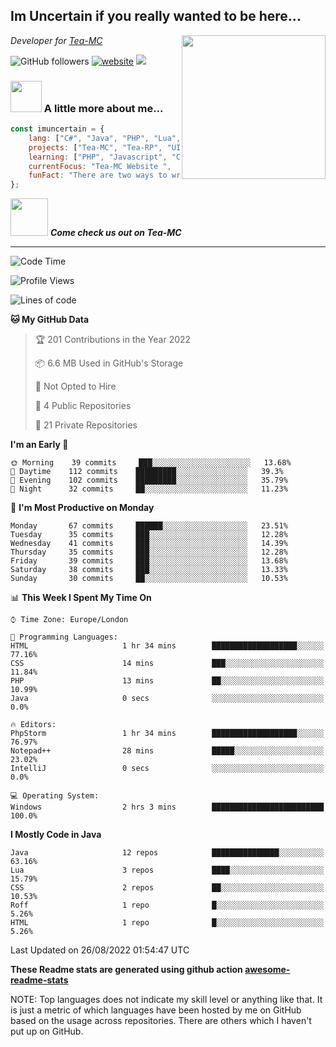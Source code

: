 <h2>Im Uncertain if you really wanted to be here...</h2>
<img align='right' src="https://media.giphy.com/media/M9gbBd9nbDrOTu1Mqx/giphy.gif" width="230">
<p><em>Developer for <a href="https://tea-mc.com/">Tea-MC
</a>
</em></p>

![GitHub followers](https://img.shields.io/github/followers/imuncertain?label=Follow&style=social)
[![website](https://img.shields.io/badge/Website-46a2f1.svg?&style=flat-square&logo=Google-Chrome&logoColor=white&link=https://anmolsingh.me/)](https://tea-mc.com/)
![](https://visitor-badge.glitch.me/badge?page_id=imuncertain.imuncertain)

### <img src="https://clipartix.com/wp-content/uploads/2018/03/thinking-gif-2018-36.gif" width="50"> A little more about me...  

```javascript
const imuncertain = {
    lang: ["C#", "Java", "PHP", "Lua", "Javascript"],
    projects: ["Tea-MC", "Tea-RP", "UINC", "Life"],
    learning: ["PHP", "Javascript", "CSS"],
    currentFocus: "Tea-MC Website ",
    funFact: "There are two ways to write error-free programs; only the third one works"
};
```

<img src="https://tea-mc.com//assets/imgs/logo.png" width="60"> <em><b>Come check us out on Tea-MC</b></em>

---
<!--START_SECTION:waka-->
![Code Time](http://img.shields.io/badge/Code%20Time-60%20hrs-blue)

![Profile Views](http://img.shields.io/badge/Profile%20Views-0-blue)

![Lines of code](https://img.shields.io/badge/From%20Hello%20World%20I%27ve%20Written-2%20Million%20lines%20of%20code-blue)

**🐱 My GitHub Data** 

> 🏆 201 Contributions in the Year 2022
 > 
> 📦 6.6 MB Used in GitHub's Storage 
 > 
> 🚫 Not Opted to Hire
 > 
> 📜 4 Public Repositories 
 > 
> 🔑 21 Private Repositories  
 > 
**I'm an Early 🐤** 

```text
🌞 Morning    39 commits     ███░░░░░░░░░░░░░░░░░░░░░░   13.68% 
🌆 Daytime    112 commits    █████████░░░░░░░░░░░░░░░░   39.3% 
🌃 Evening    102 commits    █████████░░░░░░░░░░░░░░░░   35.79% 
🌙 Night      32 commits     ██░░░░░░░░░░░░░░░░░░░░░░░   11.23%

```
📅 **I'm Most Productive on Monday** 

```text
Monday       67 commits     ██████░░░░░░░░░░░░░░░░░░░   23.51% 
Tuesday      35 commits     ███░░░░░░░░░░░░░░░░░░░░░░   12.28% 
Wednesday    41 commits     ███░░░░░░░░░░░░░░░░░░░░░░   14.39% 
Thursday     35 commits     ███░░░░░░░░░░░░░░░░░░░░░░   12.28% 
Friday       39 commits     ███░░░░░░░░░░░░░░░░░░░░░░   13.68% 
Saturday     38 commits     ███░░░░░░░░░░░░░░░░░░░░░░   13.33% 
Sunday       30 commits     ██░░░░░░░░░░░░░░░░░░░░░░░   10.53%

```


📊 **This Week I Spent My Time On** 

```text
⌚︎ Time Zone: Europe/London

💬 Programming Languages: 
HTML                     1 hr 34 mins        ███████████████████░░░░░░   77.16% 
CSS                      14 mins             ███░░░░░░░░░░░░░░░░░░░░░░   11.84% 
PHP                      13 mins             ██░░░░░░░░░░░░░░░░░░░░░░░   10.99% 
Java                     0 secs              ░░░░░░░░░░░░░░░░░░░░░░░░░   0.0%

🔥 Editors: 
PhpStorm                 1 hr 34 mins        ███████████████████░░░░░░   76.97% 
Notepad++                28 mins             █████░░░░░░░░░░░░░░░░░░░░   23.02% 
IntelliJ                 0 secs              ░░░░░░░░░░░░░░░░░░░░░░░░░   0.0%

💻 Operating System: 
Windows                  2 hrs 3 mins        █████████████████████████   100.0%

```

**I Mostly Code in Java** 

```text
Java                     12 repos            ███████████████░░░░░░░░░░   63.16% 
Lua                      3 repos             ████░░░░░░░░░░░░░░░░░░░░░   15.79% 
CSS                      2 repos             ██░░░░░░░░░░░░░░░░░░░░░░░   10.53% 
Roff                     1 repo              █░░░░░░░░░░░░░░░░░░░░░░░░   5.26% 
HTML                     1 repo              █░░░░░░░░░░░░░░░░░░░░░░░░   5.26%

```



 Last Updated on 26/08/2022 01:54:47 UTC
<!--END_SECTION:waka-->

**These Readme stats are generated using github action [awesome-readme-stats](https://github.com/anmol098/waka-readme-stats)**

NOTE: Top languages does not indicate my skill level or anything like that. It is just a metric of which languages have been hosted by me on GitHub based on the usage across repositories. There are others which I haven't put up on GitHub.
<!--stackedit_data:
eyJoaXN0b3J5IjpbMTI2NjU1ODI4OCwtMTU1MDQ0NTAwOSwtMT
YyMTcyNTA5XX0=
-->
